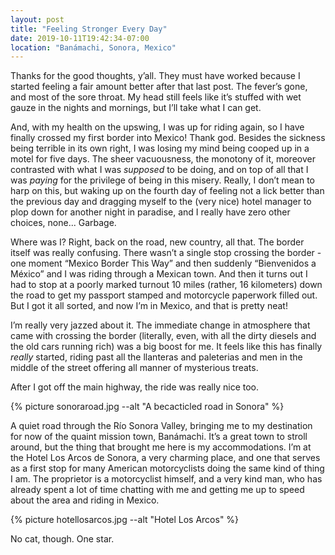 ```yaml
---
layout: post
title: "Feeling Stronger Every Day"
date: 2019-10-11T19:42:34-07:00
location: "Banámachi, Sonora, Mexico"
---
```


Thanks for the good thoughts, y’all. They must have worked because I started feeling a fair amount better after that last post. The fever’s gone, and most of the sore throat. My head still feels like it’s stuffed with wet gauze in the nights and mornings, but I’ll take what I can get.

And, with my health on the upswing, I was up for riding again, so I have finally crossed my first border into Mexico! Thank god. Besides the sickness being terrible in its own right, I was losing my mind being cooped up in a motel for five days. The sheer vacuousness, the monotony of it, moreover contrasted with what I was _supposed_ to be doing, and on top of all that I was _paying_ for the privilege of being in this misery. Really, I don’t mean to harp on this, but waking up on the fourth day of feeling not a lick better than the previous day and dragging myself to the (very nice) hotel manager to plop down for another night in paradise, and I really have zero other choices, none... Garbage.

Where was I? Right, back on the road, new country, all that. The border itself was really confusing. There wasn’t a single stop crossing the border - one moment “Mexico Border This Way” and then suddenly “Bienvenidos a México” and I was riding through a Mexican town. And then it turns out I had to stop at a poorly marked turnout 10 miles (rather, 16 kilometers) down the road to get my passport stamped and motorcycle paperwork filled out. But I got it all sorted, and now I’m in Mexico, and that is pretty neat!

I’m really very jazzed about it. The immediate change in atmosphere that came with crossing the border (literally, even, with all the dirty diesels and the old cars running rich) was a big boost for me. It feels like this has finally _really_ started, riding past all the llanteras and paleterias and men in the middle of the street offering all manner of mysterious treats.

After I got off the main highway, the ride was really nice too.

{% picture sonoraroad.jpg --alt "A becacticled road in Sonora" %}

A quiet road through the Río Sonora Valley, bringing me to my destination for now of the quaint mission town, Banámachi. It’s a great town to stroll around, but the thing that brought me here is my accommodations. I’m at the Hotel Los Arcos de Sonora, a very charming place, and one that serves as a first stop for many American motorcyclists doing the same kind of thing I am. The proprietor is a motorcyclist himself, and a very kind man, who has already spent a lot of time chatting with me and getting me up to speed about the area and riding in Mexico.

{% picture hotellosarcos.jpg --alt "Hotel Los Arcos" %}

No cat, though. One star.